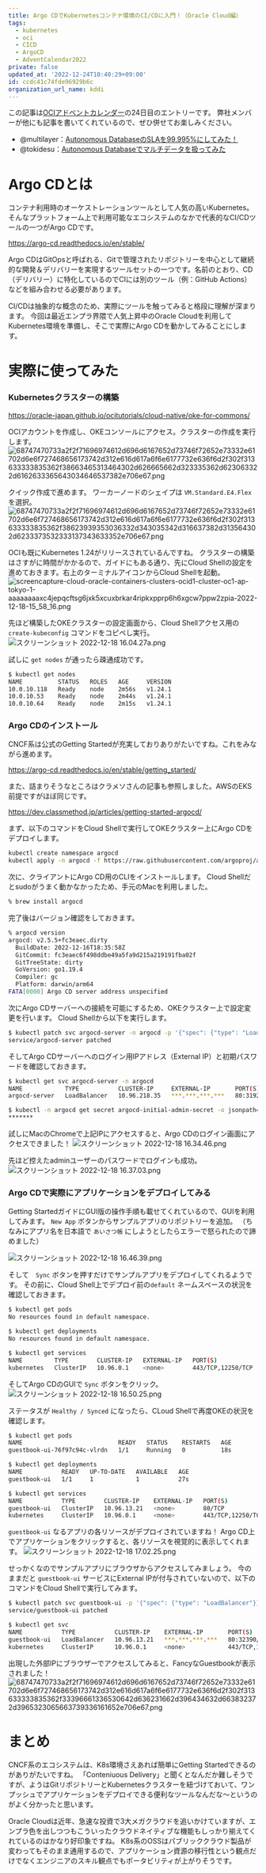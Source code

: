 ```yaml
---
title: Argo CDでKubernetesコンテナ環境のCI/CDに入門！（Oracle Cloud編）
tags:
  - kubernetes
  - oci
  - CICD
  - ArgoCD
  - AdventCalendar2022
private: false
updated_at: '2022-12-24T10:40:29+09:00'
id: ccdc41c74fde96929b6c
organization_url_name: kddi
---
```

この記事は[OCIアドベントカレンダー](https://qiita.com/advent-calendar/2022/oci)の24日目のエントリーです。
弊社メンバーが他にも記事を書いてくれているので、ぜひ併せてお楽しみください。
- @multilayer：[Autonomous DatabaseのSLAを99.995%にしてみた！](https://zenn.dev/multilayer/articles/9a7f2ad07edb8f)
- @tokidesu：[Autonomous Databaseでマルチデータを扱ってみた](https://qiita.com/tokidesu/items/a1654bf5171511be48fe)


# Argo CDとは
コンテナ利用時のオーケストレーションツールとして人気の高いKubernetes。
そんなプラットフォーム上で利用可能なエコシステムのなかで代表的なCI/CDツールの一つがArgo CDです。

https://argo-cd.readthedocs.io/en/stable/

Argo CDはGitOpsと呼ばれる、Gitで管理されたリポジトリーを中心として継続的な開発＆デリバリーを実現するツールセットの一つです。名前のとおり、CD（デリバリー）に特化しているのでCIには別のツール（例：GitHub Actions）などを組み合わせる必要があります。

CI/CDは抽象的な概念のため、実際にツールを触ってみると格段に理解が深まります。
今回は最近エンプラ界隈で人気上昇中のOracle Cloudを利用してKubernetes環境を準備し、そこで実際にArgo CDを動かしてみることにします。


# 実際に使ってみた

### Kubernetesクラスターの構築

https://oracle-japan.github.io/ocitutorials/cloud-native/oke-for-commons/

OCIアカウントを作成し、OKEコンソールにアクセス。クラスターの作成を実行します。
![68747470733a2f2f71696974612d696d6167652d73746f72652e73332e61702d6e6f727468656173742d312e616d617a6f6e6177732e636f6d2f302f313633333835362f38663465313464302d626665662d323335362d623063322d6162633365643034646537382e706e67.png](https://qiita-image-store.s3.ap-northeast-1.amazonaws.com/0/1633856/7e519357-dec2-882b-bc0e-2d9c293992eb.png)

クイック作成で進めます。
ワーカーノードのシェイプは `VM.Standard.E4.Flex` を選択。
![68747470733a2f2f71696974612d696d6167652d73746f72652e73332e61702d6e6f727468656173742d312e616d617a6f6e6177732e636f6d2f302f313633333835362f38623939353036332d343035342d316637382d313564302d6233373532333137343633352e706e67.png](https://qiita-image-store.s3.ap-northeast-1.amazonaws.com/0/1633856/b40555bd-bc4b-068e-eabb-b430eb9e781a.png)

OCIも既にKubernetes 1.24がリリースされているんですね。
クラスターの構築はさすがに時間がかかるので、ガイドにもある通り、先にCloud Shellの設定を進めておきます。右上のターミナルアイコンからCloud Shellを起動。
![screencapture-cloud-oracle-containers-clusters-ocid1-cluster-oc1-ap-tokyo-1-aaaaaaaaxc4jepqcftsg6jxk5xcuxbrkar4ripkxpprp6h6xgcw7ppw2zpia-2022-12-18-15_58_16.png](https://qiita-image-store.s3.ap-northeast-1.amazonaws.com/0/1633856/bd356629-3385-9918-d3b8-1c154faa107c.png)

先ほど構築したOKEクラスターの設定画面から、Cloud Shellアクセス用の `create-kubeconfig` コマンドをコピペし実行。
![スクリーンショット 2022-12-18 16.04.27a.png](https://qiita-image-store.s3.ap-northeast-1.amazonaws.com/0/1633856/44371c2e-fd1a-ea96-f368-8964b7ba5d8c.png)

試しに `get nodes` が通ったら疎通成功です。

```bash
$ kubectl get nodes
NAME          STATUS   ROLES   AGE     VERSION
10.0.10.118   Ready    node    2m56s   v1.24.1
10.0.10.53    Ready    node    2m44s   v1.24.1
10.0.10.64    Ready    node    2m15s   v1.24.1
```


### Argo CDのインストール

CNCF系は公式のGetting Startedが充実しておりありがたいですね。これをみながら進めます。

https://argo-cd.readthedocs.io/en/stable/getting_started/

また、詰まりそうなところはクラメソさんの記事も参照しました。AWSのEKS前提ですがほぼ同じです。

https://dev.classmethod.jp/articles/getting-started-argocd/

まず、以下のコマンドをCloud Shellで実行してOKEクラスター上にArgo CDをデプロイします。

```bash
kubectl create namespace argocd
kubectl apply -n argocd -f https://raw.githubusercontent.com/argoproj/argo-cd/stable/manifests/install.yaml
```

次に、クライアントにArgo CD用のCLIをインストールします。
Cloud Shellだとsudoがうまく動かなかったため、手元のMacを利用しました。

```zsh
% brew install argocd
```

完了後はバージョン確認をしておきます。

```zsh
% argocd version  
argocd: v2.5.5+fc3eaec.dirty
  BuildDate: 2022-12-16T18:35:58Z
  GitCommit: fc3eaec6f498ddbe49a5fa9d215a219191fba02f
  GitTreeState: dirty
  GoVersion: go1.19.4
  Compiler: gc
  Platform: darwin/arm64
FATA[0000] Argo CD server address unspecified 
```

次にArgo CDサーバーへの接続を可能にするため、OKEクラスター上で設定変更を行います。
Cloud Shellから以下を実行します。

```bash
$ kubectl patch svc argocd-server -n argocd -p '{"spec": {"type": "LoadBalancer"}}'
service/argocd-server patched
```

そしてArgo CDサーバーへのログイン用IPアドレス（External IP）と初期パスワードを確認しておきます。

```bash
$ kubectl get svc argocd-server -n argocd
NAME            TYPE           CLUSTER-IP     EXTERNAL-IP       PORT(S)                      AGE
argocd-server   LoadBalancer   10.96.218.35   ***.***.***.***   80:31928/TCP,443:32240/TCP   21m

$ kubectl -n argocd get secret argocd-initial-admin-secret -o jsonpath="{.data.password}" | base64 -d; echo
*******
```

試しにMacのChromeで上記IPにアクセスすると、Argo CDのログイン画面にアクセスできました！
![スクリーンショット 2022-12-18 16.34.46.png](https://qiita-image-store.s3.ap-northeast-1.amazonaws.com/0/1633856/d9aa1988-daf8-3195-f96b-68b77f339656.png)

先ほど控えたadminユーザーのパスワードでログインも成功。
![スクリーンショット 2022-12-18 16.37.03.png](https://qiita-image-store.s3.ap-northeast-1.amazonaws.com/0/1633856/67c12fb4-1284-7b84-4774-f6747647bf4b.png)

### Argo CDで実際にアプリケーションをデプロイしてみる

Getting StartedガイドにGUI版の操作手順も載せてくれているので、GUIを利用してみます。
`New App` ボタンからサンプルアプリのリポジトリーを追加。
（ちなみにアプリ名を日本語で `あいさつ帳` にしようとしたらエラーで怒られたので諦めました）

![スクリーンショット 2022-12-18 16.46.39.png](https://qiita-image-store.s3.ap-northeast-1.amazonaws.com/0/1633856/197d5665-6bce-0e87-75ae-d45a7005cb4c.png)

そして　`Sync` ボタンを押すだけでサンプルアプリをデプロイしてくれるようです。
その前に、Cloud Shell上でデプロイ前の`default` ネームスペースの状況を確認しておきます。

```bash
$ kubectl get pods
No resources found in default namespace.

$ kubectl get deployments
No resources found in default namespace.

$ kubectl get services
NAME         TYPE        CLUSTER-IP   EXTERNAL-IP   PORT(S)             AGE
kubernetes   ClusterIP   10.96.0.1    <none>        443/TCP,12250/TCP   52m
```

そしてArgo CDのGUIで `Sync` ボタンをクリック。
![スクリーンショット 2022-12-18 16.50.25.png](https://qiita-image-store.s3.ap-northeast-1.amazonaws.com/0/1633856/5f43132d-c898-dbb8-9143-7c9187b83b24.png)

ステータスが `Healthy / Synced` になったら、CLoud Shellで再度OKEの状況を確認します。

```bash
$ kubectl get pods
NAME                           READY   STATUS    RESTARTS   AGE
guestbook-ui-76f97c94c-vlrdn   1/1     Running   0          18s

$ kubectl get deployments
NAME           READY   UP-TO-DATE   AVAILABLE   AGE
guestbook-ui   1/1     1            1           27s

$ kubectl get services
NAME           TYPE        CLUSTER-IP    EXTERNAL-IP   PORT(S)             AGE
guestbook-ui   ClusterIP   10.96.13.21   <none>        80/TCP              13s
kubernetes     ClusterIP   10.96.0.1     <none>        443/TCP,12250/TCP   53m
```

`guestbook-ui` なるアプリの各リソースがデプロイされていますね！
Argo CD上でアプリケーションをクリックすると、各リソースを視覚的に表示してくれます。
![スクリーンショット 2022-12-18 17.02.25.png](https://qiita-image-store.s3.ap-northeast-1.amazonaws.com/0/1633856/54bc4031-b4be-f581-9fb4-8f2066c3e075.png)

せっかくなのでサンプルアプリにブラウザからアクセスしてみましょう。
今のままだと `guestbook-ui` サービスにExternal IPが付与されていないので、以下のコマンドをCloud Shellで実行してみます。

```bash
$ kubectl patch svc guestbook-ui -p '{"spec": {"type": "LoadBalancer"}}'
service/guestbook-ui patched

$ kubectl get svc
NAME           TYPE           CLUSTER-IP    EXTERNAL-IP       PORT(S)             AGE
guestbook-ui   LoadBalancer   10.96.13.21   ***.***.***.***   80:32390/TCP        13m
kubernetes     ClusterIP      10.96.0.1     <none>            443/TCP,12250/TCP   66m
```

出現した外部IPにブラウザーでアクセスしてみると、FancyなGuestbookが表示されました！
![68747470733a2f2f71696974612d696d6167652d73746f72652e73332e61702d6e6f727468656173742d312e616d617a6f6e6177732e636f6d2f302f313633333835362f33396661336530642d636231662d396434632d663832372d3965323065663739336161652e706e67.png](https://qiita-image-store.s3.ap-northeast-1.amazonaws.com/0/1633856/a7877946-0897-1cb8-7699-e20974d824f5.png)


# まとめ

CNCF系のエコシステムは、K8s環境さえあれば簡単にGetting Startedできるのがありがたいですね。
「Conteniuous Delivery」と聞くとなんだか難しそうですが、ようはGitリポジトリーとKubernetesクラスターを紐づけておいて、ワンプッシュでアプリケーションをデプロイできる便利なツールなんだな〜というのがよく分かったと思います。

Oracle Cloudは近年、急速な投資で3大メガクラウドを追いかけていますが、エンプラ色を出しつつもこういったクラウドネイティブな機能もしっかり揃えてくれているのはかなり好印象ですね。
K8s系のOSSはパブリッククラウド製品が変わってもそのまま通用するので、アプリケーション資源の移行性という観点だけでなくエンジニアのスキル観点でもポータビリティが上がりそうです。
